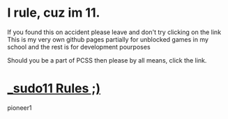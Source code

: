 # I rule, cuz im 11.
If you found this on accident please leave and don't try clicking on the link
This is my very own github pages partially for unblocked games in my school and the rest is for development pourposes

Should you be a part of PCSS then please by all means, click the link.

# [ _sudo11 Rules ;)](https://ruppke.github.io/)

































































































pioneer1
